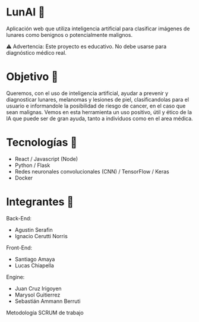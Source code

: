#  LunAI 🤖
Aplicación web que utiliza inteligencia artificial para clasificar imágenes de lunares como benignos o potencialmente malignos.

⚠️ Advertencia: Este proyecto es educativo. No debe usarse para diagnóstico médico real.

# Objetivo 🎯
Queremos, con el uso de inteligencia artificial, ayudar a prevenir y diagnosticar lunares, melanomas y lesiones de piel, clasificandolas para el usuario e informandole la posibilidad de riesgo de cancer, en el caso que sean malignas. Vemos en esta herramienta un uso positivo, útil y ético de la IA que puede ser de gran ayuda, tanto a individuos como en el area médica.

# Tecnologías 🔧
- React / Javascript (Node)
- Python / Flask
- Redes neuronales convolucionales (CNN) / TensorFlow / Keras
- Docker

# Integrantes 👥
Back-End:
- Agustin Serafin
- Ignacio Cerutti Norris

Front-End:
- Santiago Amaya
- Lucas Chiapella

Engine:
- Juan Cruz Irigoyen
- Marysol Guitierrez
- Sebastián Ammann Berruti

Metodología SCRUM de trabajo
